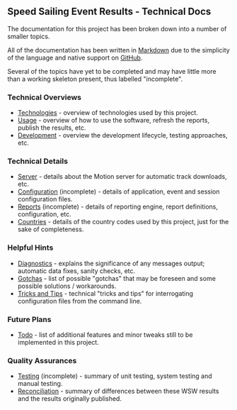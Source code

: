 ## Speed Sailing Event Results - Technical Docs

The documentation for this project has been broken down into a number of smaller topics.

All of the documentation has been written in [Markdown](https://en.wikipedia.org/wiki/Markdown) due to the simplicity of the language and native support on [GitHub](https://en.wikipedia.org/wiki/GitHub).

Several of the topics have yet to be completed and may have little more than a working skeleton present, thus labelled "incomplete".



### Technical Overviews

- [Technologies](technologies.md) - overview of technologies used by this project.
- [Usage](usage.md) - overview of how to use the software, refresh the reports, publish the results, etc.
- [Development](development.md) - overview the development lifecycle, testing approaches, etc.



### Technical Details

- [Server](server.md) - details about the Motion server for automatic track downloads, etc.
- [Configuration](configuration.md) (incomplete) - details of application, event and session configuration files.
- [Reports](reports.md) (incomplete) - details of reporting engine, report definitions, configuration, etc.
- [Countries](countries.md) - details of the country codes used by this project, just for the sake of completeness.



### Helpful Hints

- [Diagnostics](diagnostics.md) - explains the significance of any messages output; automatic data fixes, sanity checks, etc.
- [Gotchas](gotchas.md) - list of possible "gotchas" that may be foreseen and some possible solutions / workarounds.
- [Tricks and Tips](tricks.md) - technical "tricks and tips" for interrogating configuration files from the command line.



### Future Plans

- [Todo](todo.md) - list of additional features and minor tweaks still to be implemented in this project.



### Quality Assurances

- [Testing](testing.md) (incomplete) - summary of unit testing, system testing and manual testing.
- [Reconciliation](reconciliation.md) - summary of differences between these WSW results and the results originally published.
